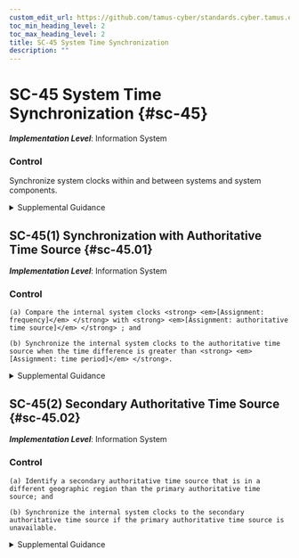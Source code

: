 ```yaml
---
custom_edit_url: https://github.com/tamus-cyber/standards.cyber.tamus.edu/tree/main/static/content/tamus.edu/TAMUS_profile.xml
toc_min_heading_level: 2
toc_max_heading_level: 2
title: SC-45 System Time Synchronization
description: ""
---
```


# SC-45 System Time Synchronization {#sc-45}

_**Implementation Level**_: Information System

### Control

Synchronize system clocks within and between systems and system components.

<details>
  <summary>Supplemental Guidance</summary>

Time synchronization of system clocks is essential for the correct execution of many system services, including identification and authentication processes that involve certificates and time-of-day restrictions as part of access control. Denial of service or failure to deny expired credentials may result without properly synchronized clocks within and between systems and system components. Time is commonly expressed in Coordinated Universal Time (UTC), a modern continuation of Greenwich Mean Time (GMT), or local time with an offset from UTC. The granularity of time measurements refers to the degree of synchronization between system clocks and reference clocks, such as clocks synchronizing within hundreds of milliseconds or tens of milliseconds. Organizations may define different time granularities for system components. Time service can be critical to other security capabilities—such as access control and identification and authentication—depending on the nature of the mechanisms used to support the capabilities.

</details>

## SC-45(1) Synchronization with Authoritative Time Source {#sc-45.01}

_**Implementation Level**_: Information System

### Control

    (a) Compare the internal system clocks <strong> <em>[Assignment: frequency]</em> </strong> with <strong> <em>[Assignment: authoritative time source]</em> </strong> ; and

    (b) Synchronize the internal system clocks to the authoritative time source when the time difference is greater than <strong> <em>[Assignment: time period]</em> </strong>.

<details>
  <summary>Supplemental Guidance</summary>

Synchronization of internal system clocks with an authoritative source provides uniformity of time stamps for systems with multiple system clocks and systems connected over a network.

</details>

## SC-45(2) Secondary Authoritative Time Source {#sc-45.02}

_**Implementation Level**_: Information System

### Control

    (a) Identify a secondary authoritative time source that is in a different geographic region than the primary authoritative time source; and

    (b) Synchronize the internal system clocks to the secondary authoritative time source if the primary authoritative time source is unavailable.

<details>
  <summary>Supplemental Guidance</summary>

It may be necessary to employ geolocation information to determine that the secondary authoritative time source is in a different geographic region.

</details>

